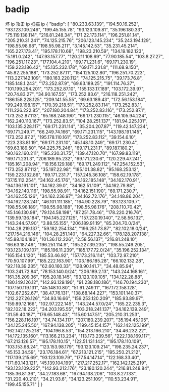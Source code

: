 # badip
坏 ip 攻击 ip 扫描 ip 
{
    "badip": [
        "80.233.63.139",
        "194.50.16.252",
        "93.123.109.246",
        "199.45.155.78",
        "93.123.109.81",
        "35.196.180.33",
        "75.119.138.114",
        "216.81.248.34",
        "171.22.173.114",
        "196.251.81.14",
        "205.210.31.241",
        "74.125.215.76",
        "206.123.145.234",
        "35.243.194.129",
        "198.55.98.68",
        "198.55.98.211",
        "3.145.142.53",
        "35.231.45.214",
        "165.227.173.41",
        "195.178.110.68",
        "198.23.210.59",
        "134.19.182.123",
        "5.181.0.242",
        "147.93.157.77",
        "120.211.108.69",
        "77.90.185.54",
        "103.8.27.27",
        "196.251.117.23",
        "177.104.4.210",
        "69.171.231.6",
        "69.171.230.19",
        "159.223.186.42",
        "45.135.232.178",
        "69.171.231.8",
        "111.68.9.150",
        "45.82.255.188",
        "173.252.87.11",
        "154.125.102.80",
        "196.251.70.223",
        "113.227.142.109",
        "180.163.220.112",
        "74.125.215.75",
        "39.173.76.8",
        "185.148.1.243",
        "173.252.87.9",
        "69.63.189.25",
        "191.114.76.37",
        "101.199.254.201",
        "173.252.87.10",
        "155.133.17.189",
        "103.172.39.97",
        "20.74.83.27",
        "34.90.167.55",
        "173.252.83.6",
        "216.118.251.242",
        "186.158.228.125",
        "209.141.55.55",
        "69.63.189.43",
        "172.56.153.184",
        "99.249.198.197",
        "170.39.218.51",
        "173.252.83.114",
        "173.252.83.1",
        "111.226.222.85",
        "207.180.204.84",
        "173.252.83.116",
        "173.252.87.1",
        "173.252.87.113",
        "95.168.248.190",
        "69.171.230.115",
        "46.105.94.224",
        "162.240.110.167",
        "173.252.83.5",
        "104.28.251.137",
        "181.94.225.101",
        "103.135.228.117",
        "69.171.231.114",
        "35.204.207.87",
        "119.42.147.234",
        "69.171.249.7",
        "66.249.74.166",
        "69.171.231.115",
        "143.198.191.145",
        "173.252.87.2",
        "195.178.110.161",
        "173.252.83.112",
        "39.154.6.10",
        "223.233.81.19",
        "69.171.231.10",
        "45.148.10.249",
        "69.171.230.4",
        "69.63.189.50",
        "64.225.75.246",
        "69.171.231.1",
        "89.187.180.2",
        "90.162.160.211",
        "195.230.31.75",
        "139.47.120.70",
        "167.99.83.119",
        "69.171.231.3",
        "206.189.95.232",
        "69.171.230.6",
        "120.229.47.241",
        "185.161.208.94",
        "18.156.129.188",
        "69.171.249.112",
        "47.254.152.53",
        "173.252.87.112",
        "35.197.22.98",
        "185.101.38.82",
        "95.168.253.12",
        "159.223.132.86",
        "69.171.231.7",
        "157.245.36.108",
        "158.62.19.178",
        "37.15.112.254",
        "34.162.45.176",
        "34.162.185.148",
        "34.162.170.91",
        "94.136.191.101",
        "34.162.39.0",
        "34.162.51.109",
        "34.162.79.88",
        "34.162.140.116",
        "198.55.98.91",
        "34.162.151.190",
        "69.171.230.7",
        "34.162.55.126",
        "34.162.236.97",
        "34.162.72.176",
        "34.148.86.204",
        "34.162.128.241",
        "46.101.111.185",
        "164.90.228.79",
        "93.123.109.7",
        "198.55.98.189",
        "198.55.98.188",
        "198.55.98.176",
        "208.110.70.42",
        "45.146.130.98",
        "79.124.58.198",
        "87.251.78.46",
        "178.220.216.76",
        "139.59.136.184",
        "194.145.227.125",
        "157.230.19.140",
        "2.58.56.132",
        "143.244.57.90",
        "3.88.55.155",
        "206.189.91.19",
        "85.204.70.0/24",
        "104.28.219.137",
        "59.182.254.134",
        "196.251.73.87",
        "82.102.18.0/24",
        "217.154.216.146",
        "104.28.251.140",
        "64.227.32.66",
        "178.128.207.138",
        "45.88.104.180",
        "101.36.112.226",
        "2.58.56.137",
        "216.81.248.10",
        "66.63.187.49",
        "196.251.114.9",
        "165.227.39.235",
        "198.55.249.205",
        "93.123.109.107",
        "185.196.11.239",
        "185.177.72.0/24",
        "35.196.252.134",
        "165.154.1.120",
        "185.53.46.92",
        "157.173.216.114",
        "103.72.97.210",
        "70.50.107.99",
        "185.222.163.90",
        "103.186.185.28",
        "66.102.132.28",
        "92.118.39.235",
        "62.60.160.33",
        "128.90.141.7",
        "34.48.85.94",
        "103.241.72.84",
        "78.153.140.0/24",
        "206.189.2.13",
        "143.244.168.161",
        "161.35.209.36",
        "195.20.18.145",
        "93.123.109.105",
        "134.122.28.88",
        "180.149.126.12",
        "142.93.129.190",
        "91.238.180.186",
        "146.70.194.230",
        "107.150.119.131",
        "45.148.10.80",
        "51.91.249.11",
        "167.172.158.128",
        "102.67.252.67",
        "38.47.76.131",
        "138.68.144.227",
        "153.101.140.37",
        "212.227.26.126",
        "34.93.16.66",
        "159.253.120.209",
        "185.93.89.97",
        "159.89.12.166",
        "102.97.222.145",
        "143.244.57.0/24",
        "165.22.235.3",
        "82.102.18.222",
        "34.203.195.55",
        "103.218.241.137",
        "34.162.139.249",
        "31.59.40.187",
        "176.65.148.43",
        "115.60.147.51",
        "205.210.31.253",
        "156.228.116.197",
        "34.74.134.117",
        "207.180.239.207",
        "35.194.45.105",
        "34.125.245.50",
        "167.94.138.205",
        "199.45.154.157",
        "162.142.125.199",
        "162.142.125.218",
        "104.196.8.53",
        "154.213.166.210",
        "34.46.232.22",
        "14.172.135.160",
        "113.166.213.234",
        "113.173.239.56",
        "222.138.169.117",
        "67.213.126.57",
        "195.178.110.15",
        "122.51.131.143",
        "195.178.110.109",
        "103.153.68.24",
        "123.153.98.179",
        "93.123.109.214",
        "198.235.24.237",
        "45.153.34.59",
        "23.176.184.61",
        "67.213.121.215",
        "195.250.21.212",
        "117.139.215.69",
        "93.123.109.79",
        "177.54.147.14",
        "122.168.33.40",
        "171.60.143.121",
        "45.139.104.199",
        "217.217.252.17",
        "162.142.125.219",
        "93.123.109.225",
        "142.93.212.176",
        "23.180.120.244",
        "216.81.248.84",
        "185.36.81.36",
        "34.27.183.68",
        "167.94.138.206",
        "103.8.27.133",
        "31.220.40.210",
        "34.21.93.6",
        "34.123.251.109",
        "110.53.234.91",
        "199.45.155.71"
    ]
}
